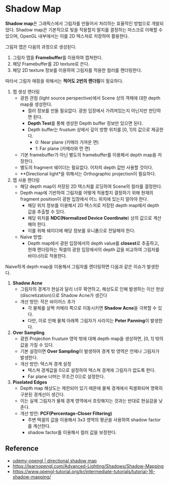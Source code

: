 # Shadow Map

**Shadow map**은 그래픽스에서 그림자를 만들어서 처리하는 효율적인 방법으로 개발되었다.
Shadow map은 기본적으로 빛을 적용할지 말지를 결정하는 마스크로 이해할 수 있으며, OpenGL 내부에서는 이를 2D 텍스처로 저장하여 활용한다.

그림자 맵은 다음의 과정으로 생성된다.

1. 그림자 맵을 **Framebuffer**를 이용하여 캡쳐한다.
1. 해당 Framebuffer를 2D texture로 쓴다.
1. 해당 2D texture 정보를 이용하여 그림자를 적용한 컬러를 랜더링한다.

따라서 그림자 매핑을 위해서는 **적어도 2번의 랜더링**이 필요하다.

1. 맵 생성 랜더링
    - 광원 관점 (light source perspective)에서 Scene 상의 객체에 대한 depth map을 생성한다.
        - 컬러 정보를 만들 필요없다. 광원 입장에서 가려져있는지 아닌지만 판단하면 된다.
        - **Depth Test**를 통해 생성한 Depth buffer 정보만 있으면 된다.
        - Depth buffer는 frustum 상에서 깊이 방향 위치를 [0, 1]의 값으로 제공한다.
            - 0: Near plane (카메라 가까운 면)
            - 1: Far plane (카메라와 먼 면)
    - 기본 framebuffer가 아닌 별도의 framebuffer를 이용해서 depth map을 저장한다.
    - 별도의 fragment 쉐이더는 필요없다. 어차피 depth 값만 사용할 것이다.
    - **Directional light*을 위해서는 Orthographic projection이 필요하다.
1. 맵 사용 랜더링
    - 해당 depth map이 저장된 2D 텍스처를 로딩하여 Scene의 컬러를 결정한다.
    - Depth map에 기반하여 그림자를 어떻게 적용할지 결정하기 위해 현재의 fragment position이 광원 입장에서 어느 위치에 있는지 알아야 한다.
        - 해당 위치 정보를 이용해서 2D 텍스처로 저장된 depth map에서 depth 값을 추출할 수 있다.
        - 해당 위치를 **NDC(Normalized Device Coordinate**) 상의 값으로 계산해야 한다.
        - 이를 위해 쉐이더에 해당 정보를 유니폼으로 전달해야 한다.
    - Naive 방법:
        - Depth map에서 광원 입장에서의 depth value를 **closest**로 추출하고, 현재 랜더링하는 픽셀의 광원 입장에서의 depth 값을 비교하여 그림자를 바이너리로 적용한다.

Naive하게 depth map을 이용해서 그림자를 랜더링하면 다음과 같은 이슈가 발생한다.

1. **Shadow Acne**
    - 그림자의 경계가 현실과 달리 너무 확연하고, 해상도로 인해 발생하는 이산 현상(discretization)으로 Shadow Acne가 생긴다
    - 개선 방안: 작은 바이어스 추가
        - 각 물체를 살짝 카메라 쪽으로 이동시키면 **Shadow Acne**을 극복할 수 있다.
        - 다만, 이로 인해 물체 아래쪽 그림자가 사라지는 **Peter Panning**이 발생한다.
1. **Over Sampling**
    - 광원 Projection frustum 영억 밖에 대해 depth map을 생성하면, [0, 1] 밖의 값을 가질 수 있다.
    - 기본 설정이면 **Over Sampling**이 발생하여 경계 밖 영역은 언제나 그림자가 발생한다.
    - 개선 방안: 텍스쳐 경계 설정
        - 텍스쳐 경계값을 0으로 설정하여 텍스쳐 경계에 그림자가 없도록 한다.
        - Far plane 너머는 무조건 0으로 설정한다.
1. **Pixelated Edges**
    - Depth map 해상도는 제한되어 있기 때문에 물체 경계에서 픽셀화되며 명확히 구분된 경계선이 생긴다.
    - 이는 실제 그림자가 물체 경계 영역에서 흐릿해지는 것과는 반대로 현실감을 낮춘다.
    - 개선 방안: **PCF(Percentage-Closer Filtering)**
        - 주변 텍셀의 값을 이용해서 3x3 영역의 평균을 사용하여 shadow factor를 계산한다.
        - shadow factor를 이용해서 컬러 값을 보정한다.

## Reference

- [udemy-opengl | directional shadow map](https://www.dropbox.com/scl/fi/qgbvv7s3880uvw994g8k0/slides_theory8_directional_shadow.pdf?rlkey=kpder9iufmeywah92a49mhf1n&dl=0)
- https://learnopengl.com/Advanced-Lighting/Shadows/Shadow-Mapping
- https://www.opengl-tutorial.org/kr/intermediate-tutorials/tutorial-16-shadow-mapping/